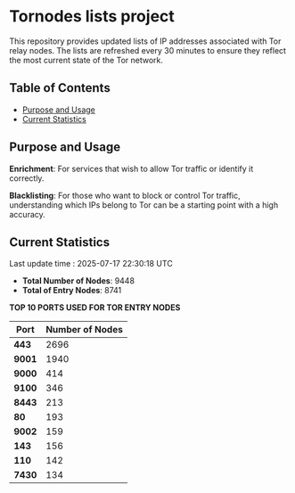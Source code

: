 # Tornodes lists project

This repository provides updated lists of IP addresses associated with Tor relay nodes. The lists are refreshed every 30 minutes to ensure they reflect the most current state of the Tor network.

## Table of Contents

- [Purpose and Usage](#purpose-and-usage)
- [Current Statistics](#current-statistics)


## Purpose and Usage

**Enrichment**: For services that wish to allow Tor traffic or identify it correctly.

**Blacklisting**: For those who want to block or control Tor traffic, understanding which IPs belong to Tor can be a starting point with a high accuracy.

## Current Statistics

Last update time : 2025-07-17 22:30:18 UTC

- **Total Number of Nodes**: 9448
- **Total of Entry Nodes**: 8741

**TOP 10 PORTS USED FOR TOR ENTRY NODES**

| **Port** | **Number of Nodes** |
|------|-----------------|
| **443**   | 2696  |
| **9001**   | 1940  |
| **9000**   | 414  |
| **9100**   | 346  |
| **8443**   | 213  |
| **80**   | 193  |
| **9002**   | 159  |
| **143**   | 156  |
| **110**   | 142  |
| **7430**   | 134  |

